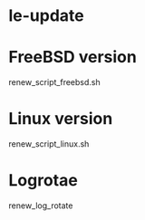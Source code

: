 # le-update

# FreeBSD version
renew_script_freebsd.sh

# Linux version
renew_script_linux.sh

# Logrotae
renew_log_rotate